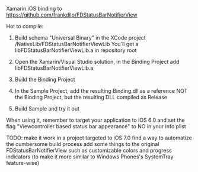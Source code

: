 Xamarin.iOS binding to https://github.com/frankdilo/FDStatusBarNotifierView

Hot to compile:

1. Build schema "Universal Binary" in the XCode project /NativeLib/FDStatusBarNotifierViewLib
   You'll get a libFDStatusBarNotifierViewLib.a in repository root

2. Open the Xamarin/Visual Studio solution, in the Binding Project add libFDStatusBarNotifierViewLib.a

3. Build the Binding Project

4. In the Sample Project, add the resulting Binding.dll as a reference
   NOT the Binding Project, but the resulting DLL compiled as Release

5. Build Sample and try it out


When using it, remember to target your application to iOS 6.0 and set the flag "Viewcontroller based status bar appearance" to NO in your info.plist

TODO: make it work in a project targeted to iOS 7.0
      find a way to automatize the cumbersome build process
      add some things to the original FDStatusBarNotifierView such as customizable colors and progress indicators (to make it more similar to Windows Phones's SystemTray feature-wise)

